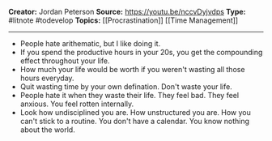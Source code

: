 **Creator:** Jordan Peterson
**Source:** https://youtu.be/nccvDyjvdps
**Type:** #litnote #todevelop 
**Topics:** [[Procrastination]] [[Time Management]]

---

- People hate arithematic, but I like doing it.
- If you spend the productive hours in your 20s, you get the compounding effect throughout your life.
- How much your life would be worth if you weren't wasting all those hours everyday.
- Quit wasting time by your own defination. Don't waste your life. 
- People hate it when they waste their life. They feel bad. They feel anxious. You feel rotten internally.
- Look how undisciplined you are. How unstructured you are. How you can't stick to a routine. You don't have a calendar. You know nothing about the world.